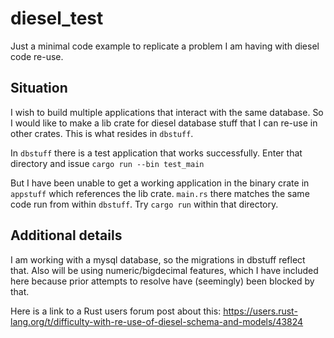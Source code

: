 # diesel_test
Just a minimal code example to replicate a problem I am having with diesel code re-use.

## Situation

I wish to build multiple applications that interact with the same database. So I would like to make a lib crate for diesel database stuff that I can re-use in other crates. This is what resides in `dbstuff`.

In `dbstuff` there is a test application that works successfully. Enter that directory and issue `cargo run --bin test_main`

But I have been unable to get a working application in the binary crate in `appstuff` which references the lib crate. `main.rs` there matches the same code run from within `dbstuff`. Try `cargo run` within that directory.

## Additional details

I am working with a mysql database, so the migrations in dbstuff reflect that. Also will be using numeric/bigdecimal features, which I have included here because prior attempts to resolve have (seemingly) been blocked by that.

Here is a link to a Rust users forum post about this: https://users.rust-lang.org/t/difficulty-with-re-use-of-diesel-schema-and-models/43824
